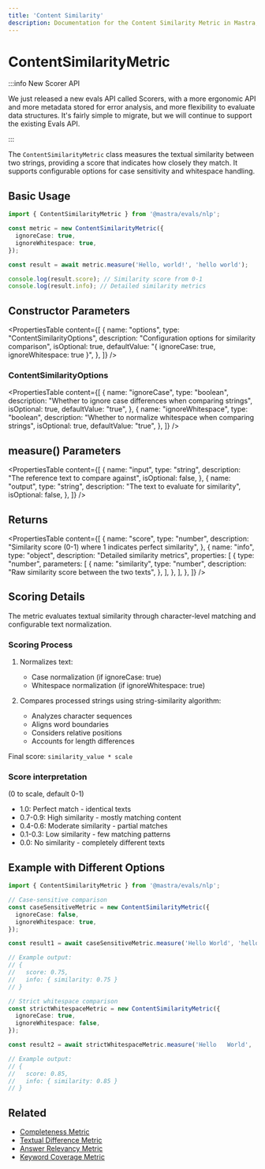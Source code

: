 ```yaml
---
title: 'Content Similarity'
description: Documentation for the Content Similarity Metric in Mastra, which measures textual similarity between strings and provides a matching score.
---
```


# ContentSimilarityMetric

:::info New Scorer API

We just released a new evals API called Scorers, with a more ergonomic API and more metadata stored for error analysis, and more flexibility to evaluate data structures. It's fairly simple to migrate, but we will continue to support the existing Evals API.

:::

The `ContentSimilarityMetric` class measures the textual similarity between two strings, providing a score that indicates how closely they match. It supports configurable options for case sensitivity and whitespace handling.

## Basic Usage

```typescript
import { ContentSimilarityMetric } from '@mastra/evals/nlp';

const metric = new ContentSimilarityMetric({
  ignoreCase: true,
  ignoreWhitespace: true,
});

const result = await metric.measure('Hello, world!', 'hello world');

console.log(result.score); // Similarity score from 0-1
console.log(result.info); // Detailed similarity metrics
```

## Constructor Parameters

<PropertiesTable
content={[
{
name: "options",
type: "ContentSimilarityOptions",
description: "Configuration options for similarity comparison",
isOptional: true,
defaultValue: "{ ignoreCase: true, ignoreWhitespace: true }",
},
]}
/>

### ContentSimilarityOptions

<PropertiesTable
content={[
{
name: "ignoreCase",
type: "boolean",
description: "Whether to ignore case differences when comparing strings",
isOptional: true,
defaultValue: "true",
},
{
name: "ignoreWhitespace",
type: "boolean",
description: "Whether to normalize whitespace when comparing strings",
isOptional: true,
defaultValue: "true",
},
]}
/>

## measure() Parameters

<PropertiesTable
content={[
{
name: "input",
type: "string",
description: "The reference text to compare against",
isOptional: false,
},
{
name: "output",
type: "string",
description: "The text to evaluate for similarity",
isOptional: false,
},
]}
/>

## Returns

<PropertiesTable
content={[
{
name: "score",
type: "number",
description:
"Similarity score (0-1) where 1 indicates perfect similarity",
},
{
name: "info",
type: "object",
description: "Detailed similarity metrics",
properties: [
{
type: "number",
parameters: [
{
name: "similarity",
type: "number",
description: "Raw similarity score between the two texts",
},
],
},
],
},
]}
/>

## Scoring Details

The metric evaluates textual similarity through character-level matching and configurable text normalization.

### Scoring Process

1. Normalizes text:
   - Case normalization (if ignoreCase: true)
   - Whitespace normalization (if ignoreWhitespace: true)

2. Compares processed strings using string-similarity algorithm:
   - Analyzes character sequences
   - Aligns word boundaries
   - Considers relative positions
   - Accounts for length differences

Final score: `similarity_value * scale`

### Score interpretation

(0 to scale, default 0-1)

- 1.0: Perfect match - identical texts
- 0.7-0.9: High similarity - mostly matching content
- 0.4-0.6: Moderate similarity - partial matches
- 0.1-0.3: Low similarity - few matching patterns
- 0.0: No similarity - completely different texts

## Example with Different Options

```typescript
import { ContentSimilarityMetric } from '@mastra/evals/nlp';

// Case-sensitive comparison
const caseSensitiveMetric = new ContentSimilarityMetric({
  ignoreCase: false,
  ignoreWhitespace: true,
});

const result1 = await caseSensitiveMetric.measure('Hello World', 'hello world'); // Lower score due to case difference

// Example output:
// {
//   score: 0.75,
//   info: { similarity: 0.75 }
// }

// Strict whitespace comparison
const strictWhitespaceMetric = new ContentSimilarityMetric({
  ignoreCase: true,
  ignoreWhitespace: false,
});

const result2 = await strictWhitespaceMetric.measure('Hello   World', 'Hello World'); // Lower score due to whitespace difference

// Example output:
// {
//   score: 0.85,
//   info: { similarity: 0.85 }
// }
```

## Related

- [Completeness Metric](./completeness)
- [Textual Difference Metric](./textual-difference)
- [Answer Relevancy Metric](./answer-relevancy)
- [Keyword Coverage Metric](./keyword-coverage)
